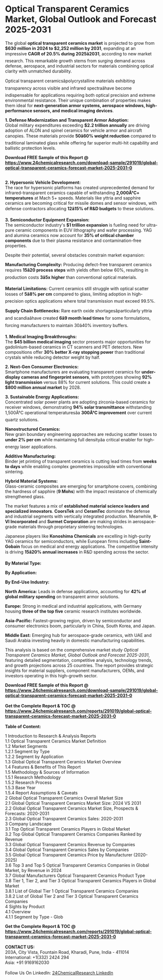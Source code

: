 <h1>Optical Transparent Ceramics Market, Global Outlook and Forecast 2025-2031</h1><p>The global <strong>optical transparent ceramics market</strong> is projected to grow from <strong>$630 million in 2024 to $2,252 million by 2031</strong>, expanding at an impressive <strong>CAGR of 20.5% during 2025â2031</strong>, according to new market research. This remarkable growth stems from surging demand across defense, aerospace, and industrial sectors for materials combining optical clarity with unmatched durability.</p><p>Optical transparent ceramicsâpolycrystalline materials exhibiting transparency across visible and infrared spectraâhave become indispensable for applications requiring both optical precision and extreme environmental resistance. Their unique combination of properties makes them ideal for <strong>next-generation armor systems, aerospace windows, high-performance sensors, and medical imaging devices</strong>.</p><p><strong>1. Defense Modernization and Transparent Armor Adoption:</strong><br>
Global military expenditures exceeding <strong>$2.2 trillion annually</strong> are driving adoption of ALON and spinel ceramics for vehicle armor and aircraft canopies. These materials provide <strong>50â60% weight reduction</strong> compared to traditional laminated glass while offering far superior multi-hit capability and ballistic protection levels.</p><div><b>Download FREE Sample of this Report @ 
            <a href="https://www.24chemicalresearch.com/download-sample/291019/global-optical-transparent-ceramics-forecast-market-2025-2031-0">
            https://www.24chemicalresearch.com/download-sample/291019/global-optical-transparent-ceramics-forecast-market-2025-2031-0</a></b></div><br><p><strong>2. Hypersonic Vehicle Development:</strong><br>
The race for hypersonic platforms has created unprecedented demand for infrared-transparent ceramics capable of withstanding <strong>2,000Â°C+ temperatures</strong> at Mach 5+ speeds. Materials like yttria and sapphire ceramics are becoming critical for missile domes and sensor windows, with defense contractors allocating <strong>12â15% of R&amp;D budgets</strong> to these solutions.</p><p><strong>3. Semiconductor Equipment Expansion:</strong><br>
The semiconductor industry's <strong>$1 trillion expansion</strong> is fueling need for ultra-pure ceramic components in EUV lithography and wafer processing. YAG and alumina ceramics now account for <strong>35% of critical chamber components</strong> due to their plasma resistance and contamination-free properties.</p><p>Despite their potential, several obstacles constrain market expansion:</p><p><strong>Manufacturing Complexity:</strong> Producing defect-free transparent ceramics requires <strong>15â20 process steps</strong> with yields often below 60%, resulting in production costs <strong>3â5x higher</strong> than conventional optical materials.</p><p><strong>Material Limitations:</strong> Current ceramics still struggle with optical scatter losses of <strong>5â8% per cm</strong> compared to glass, limiting adoption in high-precision optics applications where total transmission must exceed 99.5%.</p><p><strong>Supply Chain Bottlenecks:</strong> Rare earth oxide shortagesâparticularly yttria and scandiaâhave created <strong>6â9 month lead times</strong> for some formulations, forcing manufacturers to maintain 30â40% inventory buffers.</p><p><strong>1. Medical Imaging Breakthroughs:</strong><br>
The <strong>$45 billion medical imaging</strong> sector presents major opportunities for gadolinium-based ceramics in CT scanners and PET detectors. New compositions offer <strong>30% better X-ray stopping power</strong> than traditional crystals while reducing detector weight by half.</p><p><strong>2. Next-Gen Consumer Electronics:</strong><br>
Smartphone manufacturers are evaluating transparent ceramics for <strong>under-display cameras and fingerprint sensors</strong>, with prototypes showing <strong>92% light transmission</strong> versus 88% for current solutions. This could create a <strong>$800 million annual market</strong> by 2028.</p><p><strong>3. Sustainable Energy Applications:</strong><br>
Concentrated solar power plants are adopting zirconia-based ceramics for receiver windows, demonstrating <strong>94% solar transmittance</strong> withstanding 1,500Â°C operational temperaturesâa <strong>300Â°C improvement</strong> over current quartz solutions.</p><p><strong>Nanostructured Ceramics:</strong><br>
	New grain boundary engineering approaches are reducing scatter losses to <strong>under 2% per cm</strong> while maintaining full densityâa critical enabler for high-energy laser applications.</p><p><strong>Additive Manufacturing:</strong><br>
	Binder jet printing of transparent ceramics is cutting lead times from <strong>weeks to days</strong> while enabling complex geometries impossible with conventional sintering.</p><p><strong>Hybrid Material Systems:</strong><br>
	Glass-ceramic composites are emerging for smartphone covers, combining the hardness of sapphire (<strong>9 Mohs</strong>) with the impact resistance of chemically strengthened glass.</p><p>The market features a mix of <strong>established material science leaders and specialized innovators</strong>. <strong>CoorsTek</strong> and <strong>CeramTec</strong> dominate the defense and industrial segments with vertically integrated production. Meanwhile, <strong>II-VI Incorporated</strong> and <strong>Surmet Corporation</strong> are making strides in aerospace-grade materials through proprietary sintering technologies.</p><p>Japanese players like <strong>Konoshima Chemicals</strong> are excelling in high-purity YAG ceramics for semiconductors, while European firms including <strong>Saint-Gobain</strong> focus on medical and energy applications. The competitive intensity is driving <strong>15â20% annual increases</strong> in R&amp;D spending across the sector.</p><p><strong>By Material Type:</strong></p><p><strong>By Application:</strong></p><p><strong>By End-Use Industry:</strong></p><p><strong>North America:</strong> Leads in defense applications, accounting for <strong>42% of global military spending</strong> on transparent armor solutions.</p><p><strong>Europe:</strong> Strong in medical and industrial applications, with Germany housing <strong>three of the top five</strong> ceramic research institutes worldwide.</p><p><strong>Asia-Pacific:</strong> Fastest-growing region, driven by semiconductor and consumer electronics boom, particularly in China, South Korea, and Japan.</p><p><strong>Middle East:</strong> Emerging hub for aerospace-grade ceramics, with UAE and Saudi Arabia investing heavily in domestic manufacturing capabilities.</p><p>This analysis is based on the comprehensive market study <em>Optical Transparent Ceramics Market, Global Outlook and Forecast 2025-2031</em>, featuring detailed segmentation, competitive analysis, technology trends, and growth projections across 25 countries. The report provides strategic insights for material suppliers, component manufacturers, OEMs, and investors operating in this high-growth sector.</p><div><b>Download FREE Sample of this Report @ 
            <a href="https://www.24chemicalresearch.com/download-sample/291019/global-optical-transparent-ceramics-forecast-market-2025-2031-0">
            https://www.24chemicalresearch.com/download-sample/291019/global-optical-transparent-ceramics-forecast-market-2025-2031-0</a></b></div><br><div><b>Get the Complete Report & TOC @ 
            <a href="https://www.24chemicalresearch.com/reports/291019/global-optical-transparent-ceramics-forecast-market-2025-2031-0">
            https://www.24chemicalresearch.com/reports/291019/global-optical-transparent-ceramics-forecast-market-2025-2031-0</a></b></div><br>
            <b>Table of Content:</b><p>1 Introduction to Research & Analysis Reports<br />
 1.1 Optical Transparent Ceramics Market Definition<br />
 1.2 Market Segments<br />
 1.2.1 Segment by Type<br />
 1.2.2 Segment by Application<br />
 1.3 Global Optical Transparent Ceramics Market Overview<br />
 1.4 Features & Benefits of This Report<br />
 1.5 Methodology & Sources of Information<br />
 1.5.1 Research Methodology<br />
 1.5.2 Research Process<br />
 1.5.3 Base Year<br />
 1.5.4 Report Assumptions & Caveats<br />
2 Global Optical Transparent Ceramics Overall Market Size<br />
 2.1 Global Optical Transparent Ceramics Market Size: 2024 VS 2031<br />
 2.2 Global Optical Transparent Ceramics Market Size, Prospects & Forecasts: 2020-2031<br />
 2.3 Global Optical Transparent Ceramics Sales: 2020-2031<br />
3 Company Landscape<br />
 3.1 Top Optical Transparent Ceramics Players in Global Market<br />
 3.2 Top Global Optical Transparent Ceramics Companies Ranked by Revenue<br />
 3.3 Global Optical Transparent Ceramics Revenue by Companies<br />
 3.4 Global Optical Transparent Ceramics Sales by Companies<br />
 3.5 Global Optical Transparent Ceramics Price by Manufacturer (2020-2025)<br />
 3.6 Top 3 and Top 5 Optical Transparent Ceramics Companies in Global Market, by Revenue in 2024<br />
 3.7 Global Manufacturers Optical Transparent Ceramics Product Type<br />
 3.8 Tier 1, Tier 2, and Tier 3 Optical Transparent Ceramics Players in Global Market<br />
 3.8.1 List of Global Tier 1 Optical Transparent Ceramics Companies<br />
 3.8.2 List of Global Tier 2 and Tier 3 Optical Transparent Ceramics Companies<br />
4 Sights by Product<br />
 4.1 Overview<br />
 4.1.1 Segment by Type - Glob</p><div><b>Get the Complete Report & TOC @ 
            <a href="https://www.24chemicalresearch.com/reports/291019/global-optical-transparent-ceramics-forecast-market-2025-2031-0">
            https://www.24chemicalresearch.com/reports/291019/global-optical-transparent-ceramics-forecast-market-2025-2031-0</a></b></div><br><b>CONTACT US:</b><br>
            203A, City Vista, Fountain Road, Kharadi, Pune, India - 411014<br>
            International: +1(332) 2424 294<br>
            Asia: +91 9169162030 <br><br>
            Follow Us On LinkedIn: <a href="https://www.linkedin.com/company/24chemicalresearch/">24ChemicalResearch LinkedIn</a>